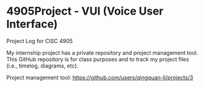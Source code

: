 # 4905Project - VUI (Voice User Interface)

Project Log for CISC 4905

My internship project has a private repository and project management tool. This GitHub repository is for class purposes and to track my project files (i.e., timelog, diagrams, etc).

Project management tool: https://github.com/users/qingquan-li/projects/3
